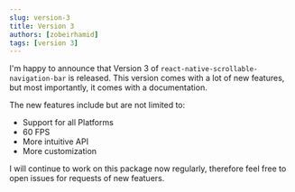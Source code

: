 ```yaml
---
slug: version-3
title: Version 3
authors: [zobeirhamid]
tags: [version 3]
---
```


I'm happy to announce that Version 3 of `react-native-scrollable-navigation-bar` is released. This version comes with a lot of new features, but most importantly, it comes with a documentation.

The new features include but are not limited to:

- Support for all Platforms
- 60 FPS
- More intuitive API
- More customization

I will continue to work on this package now regularly, therefore feel free to open issues for requests of new featuers.
